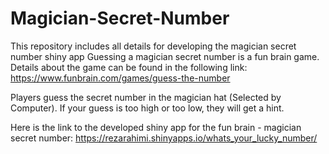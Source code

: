 # Magician-Secret-Number
This repository includes all details for developing the magician secret number shiny app
Guessing a magician secret number is a fun brain game. Details about the game can be found in the following link:
https://www.funbrain.com/games/guess-the-number

Players guess the secret number in the magician hat (Selected by Computer). 
If your guess is too high or too low, they will get a hint. 

Here is the link to the developed shiny app for the fun brain - magician secret number: 
https://rezarahimi.shinyapps.io/whats_your_lucky_number/ 
